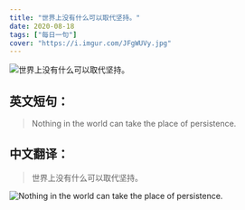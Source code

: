 ```yaml
---
title: "世界上没有什么可以取代坚持。"
date: 2020-08-18
tags: ["每日一句"]
cover: "https://i.imgur.com/JFgWUVy.jpg"
---
```


![世界上没有什么可以取代坚持。](https://i.imgur.com/pdegsCL.jpg)

## 英文短句：
> Nothing in the world can take the place of persistence.

<!--more-->

## 中文翻译：
> 世界上没有什么可以取代坚持。

![Nothing in the world can take the place of persistence.](https://i.imgur.com/pbV0XJE.jpg)

